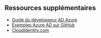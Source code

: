 ## Ressources supplémentaires

- [Guide du développeur AD Azure](active-directory-developers-guide.md)
- [Exemples Azure AD sur GitHub](https://github.com/AzureAdSamples)
- [CloudIdentity.com](https://cloudidentity.com)

<!---HONumber=Oct15_HO3-->